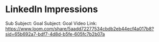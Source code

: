 # LinkedIn Impressions

Sub Subject: Goal
Subject: Goal
Video Link: https://www.loom.com/share/5aadd72277534cbdb2eb44ecf4a017b8?sid=65b692a7-bdf7-4d8d-b5fe-605fc7b2b07a